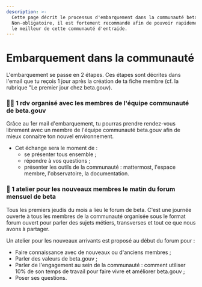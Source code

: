 ```yaml
---
description: >-
  Cette page décrit le processus d'embarquement dans la communauté beta.gouv.
  Non-obligatoire, il est fortement recommandé afin de pouvoir rapidement tirer
  le meilleur de cette communauté d'entraide.
---
```


# Embarquement dans la communauté

L'embarquement se passe en 2 étapes. Ces étapes sont décrites dans l'email que tu reçois 1 jour après la création de ta fiche membre (cf. la rubrique "Le premier jour chez beta.gouv).

### **🧚🏼 1 rdv organisé avec les membres de l'équipe communauté de beta.gouv**

Grâce au 1er mail d'embarquement, tu pourras prendre rendez-vous librement avec un membre de l'équipe communauté beta.gouv afin de mieux connaitre ton nouvel environnement.

* Cet échange sera le moment de :&#x20;
  * se présenter tous ensemble ;
  * répondre à vos questions  ;
  * présenter les outils de la communauté : mattermost, l'espace membre, l'observatoire, la documentation.



### **🙋 1 atelier pour les nouveaux membres le matin du forum mensuel de beta**

Tous les premiers jeudis du mois a lieu le forum de beta. C'est une journée ouverte à tous les membres de la communauté organisée sous le format forum ouvert pour parler des sujets métiers, transverses et tout ce que nous avons à partager.&#x20;

Un atelier pour les nouveaux arrivants est proposé au début du forum pour :&#x20;

* Faire connaissance avec de nouveaux ou d'anciens membres ;
* Parler des valeurs de beta.gouv ;
* Parler de l'engagement au sein de la communauté : comment utiliser 10% de son temps de travail pour faire vivre et améliorer beta.gouv ;
* Poser ses questions.

&#x20;   &#x20;
